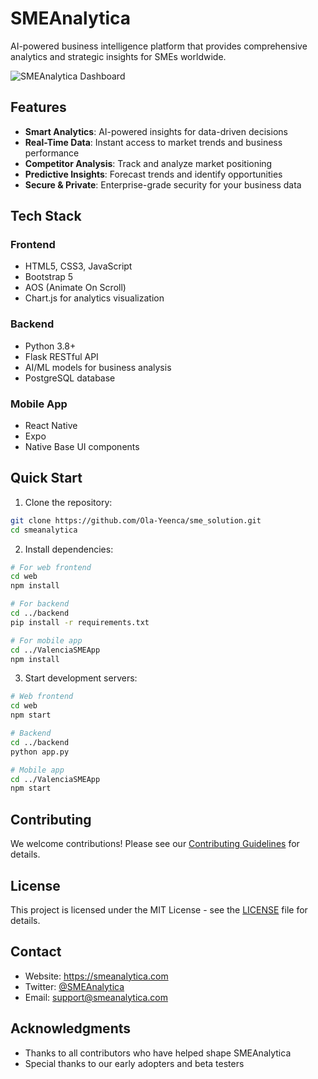 # SMEAnalytica

AI-powered business intelligence platform that provides comprehensive analytics and strategic insights for SMEs worldwide.

![SMEAnalytica Dashboard](web/assets/dashboard-preview.png)

## Features

- **Smart Analytics**: AI-powered insights for data-driven decisions
- **Real-Time Data**: Instant access to market trends and business performance
- **Competitor Analysis**: Track and analyze market positioning
- **Predictive Insights**: Forecast trends and identify opportunities
- **Secure & Private**: Enterprise-grade security for your business data

## Tech Stack

### Frontend
- HTML5, CSS3, JavaScript
- Bootstrap 5
- AOS (Animate On Scroll)
- Chart.js for analytics visualization

### Backend
- Python 3.8+
- Flask RESTful API
- AI/ML models for business analysis
- PostgreSQL database

### Mobile App
- React Native
- Expo
- Native Base UI components

## Quick Start

1. Clone the repository:
```bash
git clone https://github.com/Ola-Yeenca/sme_solution.git
cd smeanalytica
```

2. Install dependencies:
```bash
# For web frontend
cd web
npm install

# For backend
cd ../backend
pip install -r requirements.txt

# For mobile app
cd ../ValenciaSMEApp
npm install
```

3. Start development servers:
```bash
# Web frontend
cd web
npm start

# Backend
cd ../backend
python app.py

# Mobile app
cd ../ValenciaSMEApp
npm start
```

## Contributing

We welcome contributions! Please see our [Contributing Guidelines](CONTRIBUTING.md) for details.

## License

This project is licensed under the MIT License - see the [LICENSE](LICENSE) file for details.

## Contact

- Website: https://smeanalytica.com
- Twitter: [@SMEAnalytica](https://twitter.com/SMEAnalytica)
- Email: support@smeanalytica.com

## Acknowledgments

- Thanks to all contributors who have helped shape SMEAnalytica
- Special thanks to our early adopters and beta testers
